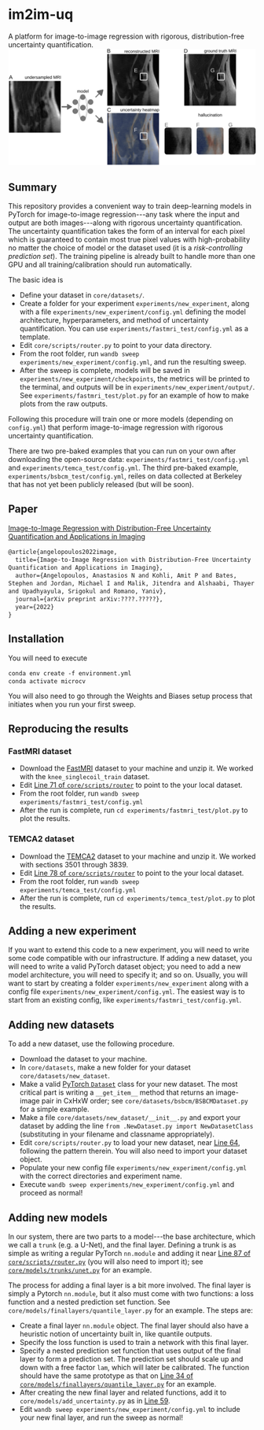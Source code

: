 # im2im-uq
A platform for image-to-image regression with rigorous, distribution-free uncertainty quantification.
![A visualization of a knee MRI reconstruction with uncertainty.](./teaser-whitebackground.svg)
## Summary
This repository provides a convenient way to train deep-learning models in PyTorch for image-to-image regression---any task where the input and output are both images---along with rigorous uncertainty quantification.
The uncertainty quantification takes the form of an interval for each pixel which is guaranteed to contain most true pixel values with high-probability no matter the choice of model or the dataset used (it is a _risk-controlling prediction set_). 
The training pipeline is already built to handle more than one GPU and all training/calibration should run automatically.

The basic idea is

* Define your dataset in ```core/datasets/```.
* Create a folder for your experiment ```experiments/new_experiment```, along with a file ```experiments/new_experiment/config.yml``` defining the model architecture, hyperparameters, and method of uncertainty quantification. You can use ```experiments/fastmri_test/config.yml``` as a template.
* Edit ```core/scripts/router.py``` to point to your data directory.
* From the root folder, run ```wandb sweep experiments/new_experiment/config.yml```, and run the resulting sweep.
* After the sweep is complete, models will be saved in ```experiments/new_experiment/checkpoints```, the metrics will be printed to the terminal, and outputs will be in ```experiments/new_experiment/output/```.  See ```experiments/fastmri_test/plot.py``` for an example of how to make plots from the raw outputs.

Following this procedure will train one or more models (depending on ```config.yml```) that perform image-to-image regression with rigorous uncertainty quantification.

There are two pre-baked examples that you can run on your own after downloading the open-source data: ```experiments/fastmri_test/config.yml``` and ```experiments/temca_test/config.yml```.
The third pre-baked example, ```experiments/bsbcm_test/config.yml```, reiles on data collected at Berkeley that has not yet been publicly released (but will be soon).

## Paper 
[Image-to-Image Regression with Distribution-Free Uncertainty Quantification and Applications in Imaging](https://arxiv.org/abs/????.?????)
```
@article{angelopoulos2022image,
  title={Image-to-Image Regression with Distribution-Free Uncertainty Quantification and Applications in Imaging},
  author={Angelopoulos, Anastasios N and Kohli, Amit P and Bates, Stephen and Jordan, Michael I and Malik, Jitendra and Alshaabi, Thayer and Upadhyayula, Srigokul and Romano, Yaniv},
  journal={arXiv preprint arXiv:????.?????},
  year={2022}
}
```

## Installation
You will need to execute
```
conda env create -f environment.yml
conda activate microcv
```
You will also need to go through the Weights and Biases setup process that initiates when you run your first sweep.

## Reproducing the results

### FastMRI dataset
* Download the [FastMRI](https://fastmri.med.nyu.edu/) dataset to your machine and unzip it. We worked with the ```knee_singlecoil_train``` dataset.
* Edit [Line 71 of ```core/scripts/router```](https://github.com/aangelopoulos/im2im-uq/blob/9e1b71378636e842b0a9e8c7b87635762422b86c/core/scripts/router.py#L71) to point to the your local dataset.
* From the root folder, run ```wandb sweep experiments/fastmri_test/config.yml```
* After the run is complete, run ```cd experiments/fastmri_test/plot.py``` to plot the results.

### TEMCA2 dataset
* Download the [TEMCA2](https://temca2data.org/download.html) dataset to your machine and unzip it. We worked with sections 3501 through 3839.
* Edit [Line 78 of ```core/scripts/router```](https://github.com/aangelopoulos/im2im-uq/blob/9e1b71378636e842b0a9e8c7b87635762422b86c/core/scripts/router.py#L78) to point to the your local dataset.
* From the root folder, run ```wandb sweep experiments/temca_test/config.yml```
* After the run is complete, run ```cd experiments/temca_test/plot.py``` to plot the results.

## Adding a new experiment
If you want to extend this code to a new experiment, you will need to write some code compatible with our infrastructure. If adding a new dataset, you will need to write a valid PyTorch dataset object; you need to add a new model architecture, you will need to specify it; and so on.
Usually, you will want to start by creating a folder ```experiments/new_experiment``` along with a config file ```experiments/new_experiment/config.yml```. 
The easiest way is to start from an existing config, like ```experiments/fastmri_test/config.yml```.

## Adding new datasets
To add a new dataset, use the following procedure.
* Download the dataset to your machine.
* In ```core/datasets```, make a new folder for your dataset ```core/datasets/new_dataset```.
* Make a valid [PyTorch ```Dataset```](https://pytorch.org/tutorials/beginner/data_loading_tutorial.html) class for your new dataset. The most critical part is writing a ```__get_item__``` method that returns an image-image pair in CxHxW order; see ```core/datasets/bsbcm/BSBCMDataset.py``` for a simple example.
* Make a file ```core/datasets/new_dataset/__init__.py``` and export your dataset by adding the line ```from .NewDataset.py import NewDatasetClass``` (substituting in your filename and classname appropriately).
* Edit ```core/scripts/router.py``` to load your new dataset, near [Line 64](https://github.com/aangelopoulos/im2im-uq/blob/9e1b71378636e842b0a9e8c7b87635762422b86c/core/scripts/router.py#L64), following the pattern therein. You will also need to import your dataset object.
* Populate your new config file ```experiments/new_experiment/config.yml``` with the correct directories and experiment name.
* Execute ```wandb sweep experiments/new_experiment/config.yml``` and proceed as normal!

## Adding new models
In our system, there are two parts to a model---the base architecture, which we call a ```trunk``` (e.g. a U-Net), and the final layer.
Defining a trunk is as simple as writing a regular PyTorch ```nn.module``` and adding it near [Line 87 of ```core/scripts/router.py```](https://github.com/aangelopoulos/im2im-uq/blob/1f7965e169a790548b2b8db69fa005b7ecbfc40d/core/scripts/router.py#L87) (you will also need to import it); see [```core/models/trunks/unet.py```](https://github.com/aangelopoulos/im2im-uq/blob/53a80bd914ee32741d795e451be7449836f8629e/core/models/trunks/unet.py#L10) for an example.

The process for adding a final layer is a bit more involved.
The final layer is simply a Pytorch ```nn.module```, but it also must come with two functions: a loss function and a nested prediction set function.
See ```core/models/finallayers/quantile_layer.py``` for an example.
The steps are:
* Create a final layer ```nn.module``` object. The final layer should also have a heuristic notion of uncertainty built in, like quantile outputs.
* Specify the loss function is used to train a network with this final layer.
* Specify a nested prediction set function that uses output of the final layer to form a prediction set. The prediction set should scale up and down with a free factor ```lam```, which will later be calibrated. The function should have the same prototype as that on [Line 34 of ```core/models/finallayers/quantile_layer.py```](https://github.com/aangelopoulos/im2im-uq/blob/d42ac0aeeb5c01a853de5b64f26818b8a055dfde/core/models/finallayers/quantile_layer.py#L34) for an example.  
* After creating the new final layer and related functions, add it to ```core/models/add_uncertainty.py``` as in [Line 59](https://github.com/aangelopoulos/im2im-uq/blob/d42ac0aeeb5c01a853de5b64f26818b8a055dfde/core/models/add_uncertainty.py#L55).
* Edit ```wandb sweep experiments/new_experiment/config.yml``` to include your new final layer, and run the sweep as normal!
